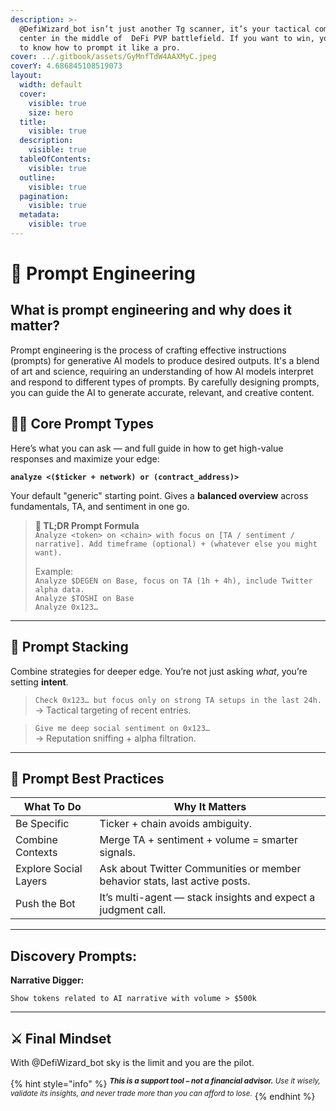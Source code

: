 ```yaml
---
description: >-
  @DefiWizard_bot isn’t just another Tg scanner, it’s your tactical command
  center in the middle of  DeFi PVP battlefield. If you want to win, you’ve got
  to know how to prompt it like a pro.
cover: ../.gitbook/assets/GyMnfTdW4AAXMyC.jpeg
coverY: 4.686845108519073
layout:
  width: default
  cover:
    visible: true
    size: hero
  title:
    visible: true
  description:
    visible: true
  tableOfContents:
    visible: true
  outline:
    visible: true
  pagination:
    visible: true
  metadata:
    visible: true
---
```


# 📝 Prompt Engineering

## What is prompt engineering and why does it matter?

Prompt engineering is the process of crafting effective instructions (prompts) for generative AI models to produce desired outputs. It's a blend of art and science, requiring an understanding of how AI models interpret and respond to different types of prompts. By carefully designing prompts, you can guide the AI to generate accurate, relevant, and creative content.&#x20;

## 🧙‍♂️ Core Prompt Types

Here’s what you can ask — and full guide in how to get high-value responses and maximize your edge:

**`analyze <($ticker + network) or (contract_address)>`**

Your default "generic" starting point. Gives a **balanced overview** across fundamentals, TA, and sentiment in one go.

> **📌 TL;DR Prompt Formula**\
> `Analyze <token> on <chain> with focus on [TA / sentiment / narrative]. Add timeframe (optional) + (whatever else you might want).`
>
> Example:\
> `Analyze $DEGEN on Base, focus on TA (1h + 4h), include Twitter alpha data.`\
> `Analyze $TOSHI on Base`\
> `Analyze 0x123…`

***

## 🧩 Prompt Stacking

Combine strategies for deeper edge. You’re not just asking _what_, you’re setting **intent**.

> `Check 0x123… but focus only on strong TA setups in the last 24h.`\
> → Tactical targeting of recent entries.

> `Give me deep social sentiment on 0x123…`   \
> → Reputation sniffing + alpha filtration.

***

## 🧠 Prompt Best Practices

| What To Do            | Why It Matters                                                             |
| --------------------- | -------------------------------------------------------------------------- |
| Be Specific           | Ticker + chain avoids ambiguity.                                           |
| Combine Contexts      | Merge TA + sentiment + volume = smarter signals.                           |
| Explore Social Layers | Ask about Twitter Communities or member behavior stats, last active posts. |
| Push the Bot          | It’s multi-agent — stack insights and expect a judgment call.              |

***

## **Discovery Prompts:**

**Narrative Digger:**

`Show tokens related to AI narrative with volume > $500k`

***

## ⚔️ Final Mindset

With @DefiWizard\_bot sky is the limit and you are the pilot.

{% hint style="info" %}
<sup>_**This is a support tool – not a financial advisor.**_</sup><sup>_&#x20;_</sup><sup>_Use it wisely, validate its insights, and never trade more than you can afford to lose._</sup>
{% endhint %}
